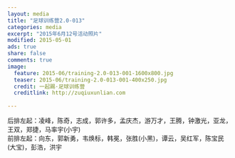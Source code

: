 ```yaml
---
layout: media
title: "足球训练营2.0-013"
categories: media
excerpt: "2015年6月12号活动照片"
modified: 2015-05-01
ads: true
share: false
comments: true
image:
  feature: 2015-06/training-2.0-013-001-1600x800.jpg
  teaser: 2015-06/training-2.0-013-001-400x250.jpg
  credit: 一起踢·足球训练营
  creditlink: http://zuqiuxunlian.com
  
---
```


后排左起：凌峰，陈奇，志成，郭许多，孟庆杰，游万才，王腾，钟激光，亚龙，王双，郑捷，马率宇(小宇)        
前排左起：向东，郭新勇，韦焕标，韩冕，张胜(小黑)，谭云，吴红军，陈宝民(大宝)，彭浩，洪宇     